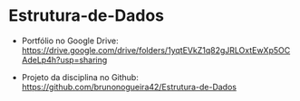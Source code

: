 # Estrutura-de-Dados

- Portfólio no Google Drive: https://drive.google.com/drive/folders/1yqtEVkZ1q82gJRLOxtEwXp5OCAdeLp4h?usp=sharing

- Projeto da disciplina no Github: https://github.com/brunonogueira42/Estrutura-de-Dados
